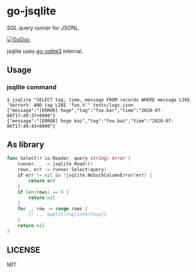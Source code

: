 # go-jsqlite

SQL query runner for JSONL.

[![GoDoc](https://godoc.org/github.com/fujiwara/go-jsqlite/validator?status.svg)](https://godoc.org/github.com/fujiwara/go-jsqlite/validator)

jsqlite uses [go-sqlite3](https://github.com/mattn/go-sqlite3) internal.

## Usage

### jsqlite command

```console
$ jsqlite "SELECT tag, time, message FROM records WHERE message LIKE '%error%' AND tag LIKE 'foo.%'" tests/logs.json
{"message":"[ERROR] hoge","tag":"foo.bar","time":"2020-07-06T17:49:37+0900"}
{"message":"[ERROR] hoge baz","tag":"foo.baz","time":"2020-07-06T17:49:43+0900"}
```

## As library

```go
func Select(r io.Reader, query string) error {
	runner, _ := jsqlite.Read(r)
	rows, err := runner.Select(query)
	if err != nil && !jsqlite.NoSuchColumnError(err) {
		return err
	}
	if len(rows) == 0 {
		return nil
	}
	for _, row := range rows {
		// ... map[string]interface{}
	}
	return nil
}
```

## LICENSE

MIT
